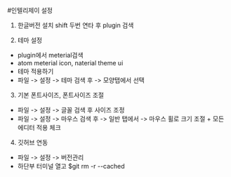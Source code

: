 
#인텔리제이 설정

1. 한글버전 설치
shift 두번 연타 후 plugin 검색

2. 테마 설정
- plugin에서 meterial검색
- atom meterial icon, naterial theme ui
- 테마 적용하기 
- 파일 -> 설정 -> 테마 검색 후 -> 모양탭에서 선택


3. 기본 폰트사이즈, 폰트사이즈 조절
- 파일 -> 설정 -> 글꼴 검색 후 사이즈 조정
- 파일 -> 설정 -> 마우스 검색 후 -> 일반 탭에서 -> 마우스
휠로 크기 조절 + 모든 에디터 적용 체크

4. 깃허브 연동
- 파일 -> 설정 -> 버전관리
- 하단부 터미널 열고 $git rm -r --cached